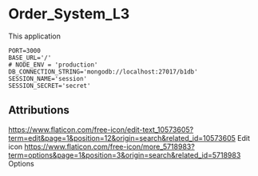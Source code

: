 # Order_System_L3
This application

```
PORT=3000
BASE_URL='/'
# NODE_ENV = 'production'
DB_CONNECTION_STRING='mongodb://localhost:27017/b1db'
SESSION_NAME='session'
SESSION_SECRET='secret'
```

## Attributions
https://www.flaticon.com/free-icon/edit-text_10573605?term=edit&page=1&position=12&origin=search&related_id=10573605 Edit icon
https://www.flaticon.com/free-icon/more_5718983?term=options&page=1&position=3&origin=search&related_id=5718983 Options
